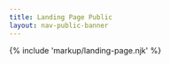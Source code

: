 ```yaml
---
title: Landing Page Public
layout: nav-public-banner
---
```

{% include 'markup/landing-page.njk' %}
